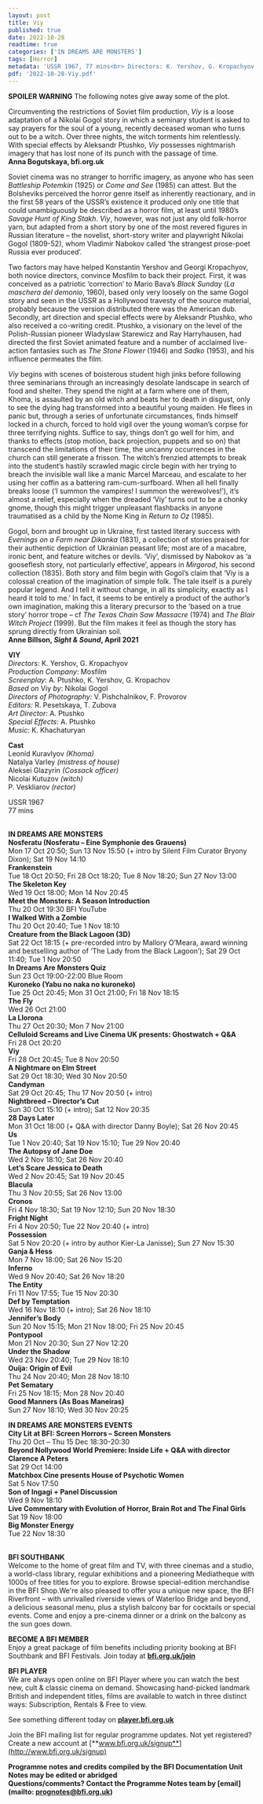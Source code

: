 ```yaml
---
layout: post
title: Viy
published: true
date: 2022-10-28
readtime: true
categories: ['IN DREAMS ARE MONSTERS']
tags: [Horror]
metadata: 'USSR 1967, 77 mins<br> Directors: K. Yershov, G. Kropachyov'
pdf: '2022-10-28-Viy.pdf'
---
```


**SPOILER WARNING** The following notes give away some of the plot.

Circumventing the restrictions of Soviet film production, _Viy_ is a loose adaptation of a Nikolai Gogol story in which a seminary student is asked to say prayers for the soul of a young, recently deceased woman who turns out to be a witch. Over three nights, the witch torments him relentlessly. With special effects by Aleksandr Ptushko, _Viy_ possesses nightmarish imagery that has lost none of its punch with the passage of time.  
**Anna Bogutskaya, bfi.org.uk**

Soviet cinema was no stranger to horrific imagery, as anyone who has seen _Battleship Potemkin_ (1925) or _Come and See_ (1985) can attest. But the Bolsheviks perceived the horror genre itself as inherently reactionary, and in the first 58 years of the USSR’s existence it produced only one title that could unambiguously be described as a horror film, at least until 1980’s _Savage Hunt of King Stakh_. _Viy_, however, was not just any old folk-horror yarn, but adapted from a short story by one of the most revered figures in Russian literature – the novelist, short-story writer and playwright Nikolai Gogol (1809-52), whom Vladimir Nabokov called ‘the strangest prose-poet Russia ever produced’.

Two factors may have helped Konstantin Yershov and Georgi Kropachyov, both novice directors, convince Mosfilm to back their project. First, it was conceived as a patriotic ‘correction’ to Mario Bava’s _Black Sunday_  (_La maschera del demonio_, 1960), based only very loosely on the same Gogol story and seen in the USSR as a Hollywood travesty of the source material, probably because the version distributed there was the American dub. Secondly, art direction and special effects were by Aleksandr Ptushko, who also received a co-writing credit. Ptushko, a visionary on the level of the Polish-Russian pioneer Wladyslaw Starewicz and Ray Harryhausen, had directed the first Soviet animated feature and a number of acclaimed live-action fantasies such as _The Stone Flower_ (1946) and _Sadko_ (1953), and his influence permeates the film.

_Viy_ begins with scenes of boisterous student high jinks before following three seminarians through an increasingly desolate landscape in search of food and shelter. They spend the night at a farm where one of them, Khoma, is assaulted by an old witch and beats her to death in disgust, only to see the dying hag transformed into a beautiful young maiden. He flees in panic but, through a series of unfortunate circumstances, finds himself locked in a church, forced to hold vigil over the young woman’s corpse for three terrifying nights. Suffice to say, things don’t go well for him, and thanks to effects (stop motion, back projection, puppets and so on) that transcend the limitations of their time, the uncanny occurrences in the church can still generate a frisson. The witch’s frenzied attempts to break into the student’s hastily scrawled magic circle begin with her trying to breach the invisible wall like a manic Marcel Marceau, and escalate to her using her coffin as a battering ram-cum-surfboard. When all hell finally breaks loose (‘I summon the vampires! I summon the werewolves!’), it’s almost a relief, especially when the dreaded ‘Viy’ turns out to be a chonky gnome, though this might trigger unpleasant flashbacks in anyone traumatised as a child by the Nome King in _Return to Oz_ (1985).

Gogol, born and brought up in Ukraine, first tasted literary success with _Evenings on a Farm near Dikanka_ (1831), a collection of stories praised for their authentic depiction of Ukrainian peasant life; most are of a macabre, ironic bent, and feature witches or devils. ‘Viy’, dismissed by Nabokov as ‘a gooseflesh story, not particularly effective’, appears in _Mirgorod_, his second collection (1835). Both story and film begin with Gogol’s claim that ‘Viy is a colossal creation of the imagination of simple folk. The tale itself is a purely popular legend. And I tell it without change, in all its simplicity, exactly as I heard it told to me.’ In fact, it seems to be entirely a product of the author’s own imagination, making this a literary precursor to the ‘based on a true story’ horror trope – cf _The Texas Chain Saw Massacre_ (1974) and _The Blair Witch Project_ (1999). But the film makes it feel as though the story has sprung directly from Ukrainian soil.  
**Anne Billson, _Sight & Sound_, April 2021**  

**VIY**  
_Directors_: K. Yershov, G. Kropachyov  
_Production Company_: Mosfilm  
_Screenplay_: A. Ptushko, K. Yershov, G. Kropachov  
_Based on_ Viy _by_: Nikolai Gogol  
_Directors of Photography:_ V. Pishchalnikov, F. Provorov  
_Editors:_ R. Pesetskaya, T. Zubova  
_Art Director:_  A. Ptushko  
_Special Effects_: A. Ptushko  
_Music_: K. Khachaturyan  

**Cast**  
Leonid Kuravlyov _(Khoma)_  
Natalya Varley _(mistress of house)_  
Aleksei Glazyrin _(Cossack officer)_  
Nicolai Kutuzov _(witch)_  
P. Veskliarov _(rector)_  

USSR 1967  
77 mins  
<br>

**IN DREAMS ARE MONSTERS**  
**Nosferatu (Nosferatu – Eine Symphonie des Grauens)**  
Mon 17 Oct 20:50; Sun 13 Nov 15:50 (+ intro by Silent Film Curator Bryony Dixon); Sat 19 Nov 14:10  
**Frankenstein**  
Tue 18 Oct 20:50; Fri 28 Oct 18:20; Tue 8 Nov 18:20; Sun 27 Nov 13:00  
**The Skeleton Key**  
Wed 19 Oct 18:00; Mon 14 Nov 20:45  
**Meet the Monsters: A Season Introduction**  
Thu 20 Oct 19:30 BFI YouTube  
**I Walked With a Zombie**  
Thu 20 Oct 20:40; Tue 1 Nov 18:10  
**Creature from the Black Lagoon (3D)**  
Sat 22 Oct 18:15 (+ pre-recorded intro by Mallory O’Meara, award winning and bestselling author of ‘The Lady from the Black Lagoon’); Sat 29 Oct 11:40; Tue 1 Nov 20:50  
**In Dreams Are Monsters Quiz**  
Sun 23 Oct 19:00-22:00 Blue Room  
**Kuroneko (Yabu no naka no kuroneko)**  
Tue 25 Oct 20:45; Mon 31 Oct 21:00; Fri 18 Nov 18:15  
**The Fly**  
Wed 26 Oct 21:00  
**La Llorona**  
Thu 27 Oct 20:30; Mon 7 Nov 21:00  
**Celluloid Screams and Live Cinema UK presents: Ghostwatch + Q&A**  
Fri 28 Oct 20:20  
**Viy**  
Fri 28 Oct 20:45; Tue 8 Nov 20:50  
**A Nightmare on Elm Street**  
Sat 29 Oct 18:30; Wed 30 Nov 20:50  
**Candyman**  
Sat 29 Oct 20:45; Thu 17 Nov 20:50 (+ intro)  
**Nightbreed – Director’s Cut**  
Sun 30 Oct 15:10 (+ intro); Sat 12 Nov 20:35  
**28 Days Later**  
Mon 31 Oct 18:00 (+ Q&A with director Danny Boyle); Sat 26 Nov 20:45  
**Us**  
Tue 1 Nov 20:40; Sat 19 Nov 15:10; Tue 29 Nov 20:40  
**The Autopsy of Jane Doe**  
Wed 2 Nov 18:10; Sat 26 Nov 20:40  
**Let’s Scare Jessica to Death**  
Wed 2 Nov 20:45; Sat 19 Nov 20:45  
**Blacula**  
Thu 3 Nov 20:55; Sat 26 Nov 13:00  
**Cronos**  
Fri 4 Nov 18:30; Sat 19 Nov 12:10; Sun 20 Nov 18:30  
**Fright Night**  
Fri 4 Nov 20:50; Tue 22 Nov 20:40 (+ intro)  
**Possession**  
Sat 5 Nov 20:20 (+ intro by author Kier-La Janisse); Sun 27 Nov 15:30  
**Ganja & Hess**  
Mon 7 Nov 18:00; Sat 26 Nov 15:20  
**Inferno**  
Wed 9 Nov 20:40; Sat 26 Nov 18:20  
**The Entity**  
Fri 11 Nov 17:55; Tue 15 Nov 20:30  
**Def by Temptation**  
Wed 16 Nov 18:10 (+ intro); Sat 26 Nov 18:10  
**Jennifer’s Body**  
Sun 20 Nov 15:15; Mon 21 Nov 18:00; Fri 25 Nov 20:45  
**Pontypool**  
Mon 21 Nov 20:30; Sun 27 Nov 12:20  
**Under the Shadow**  
Wed 23 Nov 20:40; Tue 29 Nov 18:10  
**Ouija: Origin of Evil**  
Thu 24 Nov 20:40; Mon 28 Nov 18:10  
**Pet Sematary**  
Fri 25 Nov 18:15; Mon 28 Nov 20:40  
**Good Manners (As Boas Maneiras)**  
Sun 27 Nov 18:10; Wed 30 Nov 20:25  

**IN DREAMS ARE MONSTERS EVENTS**  
**City Lit at BFI: Screen Horrors – Screen Monsters**  
Thu 20 Oct – Thu 15 Dec 18:30-20:30  
**Beyond Nollywood World Premiere: Inside Life + Q&A with director Clarence A Peters**  
Sat 29 Oct 14:00  
**Matchbox Cine presents House of Psychotic Women**  
Sat 5 Nov 17:50  
**Son of Ingagi + Panel Discussion**  
Wed 9 Nov 18:10  
**Live Commentary with Evolution of Horror, Brain Rot and The Final Girls**  
Sat 19 Nov 18:00  
**Big Monster Energy**  
Tue 22 Nov 18:30  
<br>

**BFI SOUTHBANK**  
Welcome to the home of great film and TV, with three cinemas and a studio, a world-class library, regular exhibitions and a pioneering Mediatheque with 1000s of free titles for you to explore. Browse special-edition merchandise in the BFI Shop.We&#39;re also pleased to offer you a unique new space, the BFI Riverfront – with unrivalled riverside views of Waterloo Bridge and beyond, a delicious seasonal menu, plus a stylish balcony bar for cocktails or special events. Come and enjoy a pre-cinema dinner or a drink on the balcony as the sun goes down.  

**BECOME A BFI MEMBER**  
Enjoy a great package of film benefits including priority booking at BFI Southbank and BFI Festivals. Join today at [**bfi.org.uk/join**](http://www.bfi.org.uk/join)  

**BFI PLAYER**  
 We are always open online on BFI Player where you can watch the best new, cult &amp; classic cinema on demand. Showcasing hand-picked landmark British and independent titles, films are available to watch in three distinct ways: Subscription, Rentals &amp; Free to view.  

See something different today on [**player.bfi.org.uk**](https://player.bfi.org.uk)  

Join the BFI mailing list for regular programme updates. Not yet registered? Create a new account at [**www.bfi.org.uk/signup**](http://www.bfi.org.uk/signup)

**Programme notes and credits compiled by the BFI Documentation Unit  
Notes may be edited or abridged  
Questions/comments? Contact the Programme Notes team by [email](mailto: prognotes@bfi.org.uk)**

